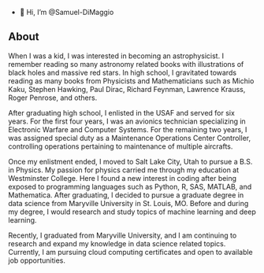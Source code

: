 - 👋 Hi, I’m @Samuel-DiMaggio

## About

When I was a kid, I was interested in becoming an astrophysicist. I remember reading so many astronomy related books with illustrations of black holes and massive red stars. In high school, I gravitated towards reading as many books from Physicists and Mathematicians such as Michio Kaku, Stephen Hawking, Paul Dirac, Richard Feynman, Lawrence Krauss, Roger Penrose, and others.

After graduating high school, I enlisted in the USAF and served for six years. For the first four years, I was an avionics technician specializing in Electronic Warfare and Computer Systems. For the remaining two years, I was assigned special duty as a Maintenance Operations Center Controller, controlling operations pertaining to maintenance of multiple aircrafts.

Once my enlistment ended, I moved to Salt Lake City, Utah to pursue a B.S. in Physics. My passion for physics carried me through my education at Westminster College. Here I found a new interest in coding after being exposed to programming languages such as Python, R, SAS, MATLAB, and Mathematica. After graduating, I decided to pursue a graduate degree in data science from Maryville University in St. Louis, MO. Before and during my degree, I would research and study topics of machine learning and deep learning.

Recently, I graduated from Maryville University, and I am continuing to research and expand my knowledge in data science related topics. Currently, I am pursuing cloud computing certificates and open to available job opportunities.
